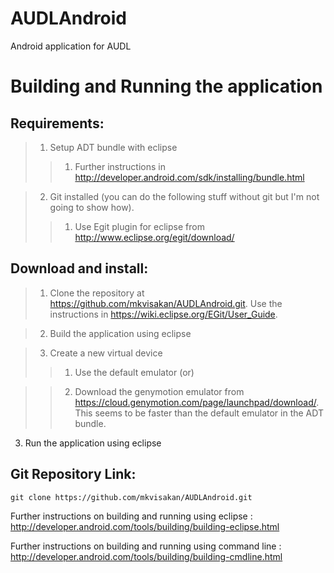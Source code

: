 AUDLAndroid
===========

Android application for AUDL


Building and Running the application
===================================

Requirements:
-----------------------

>1) Setup ADT bundle with eclipse
>>1) Further instructions in http://developer.android.com/sdk/installing/bundle.html

>2) Git installed (you can do the following stuff without git but I'm not going to show how).
>>1) Use Egit plugin for eclipse from http://www.eclipse.org/egit/download/

Download and install:
-----------------------

>1) Clone the repository at https://github.com/mkvisakan/AUDLAndroid.git. Use the instructions in https://wiki.eclipse.org/EGit/User_Guide.

>2) Build the application using eclipse

>3) Create a new virtual device
>>1) Use the default emulator (or)

>>2) Download the genymotion emulator from https://cloud.genymotion.com/page/launchpad/download/. This seems to be faster than the default emulator in the ADT bundle.

3) Run the application using eclipse


Git Repository Link:
---------------------
```
git clone https://github.com/mkvisakan/AUDLAndroid.git
```


Further instructions on building and running using eclipse : 
http://developer.android.com/tools/building/building-eclipse.html

Further instructions on building and running using command line :
http://developer.android.com/tools/building/building-cmdline.html

